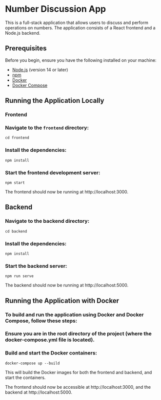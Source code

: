 # Number Discussion App

This is a full-stack application that allows users to discuss and perform operations on numbers. The application consists of a React frontend and a Node.js backend.

## Prerequisites

Before you begin, ensure you have the following installed on your machine:

- [Node.js](https://nodejs.org/) (version 14 or later)
- [npm](https://www.npmjs.com/)
- [Docker](https://www.docker.com/)
- [Docker Compose](https://docs.docker.com/compose/)

## Running the Application Locally

### Frontend

### Navigate to the `frontend` directory:
   ```
   cd frontend
   ```
### Install the dependencies:


```
npm install
```
### Start the frontend development server:

```
npm start
 ```
The frontend should now be running at http://localhost:3000.

## Backend
### Navigate to the backend directory:

```
cd backend
```
### Install the dependencies:

```
npm install
```
### Start the backend server:

```
npm run serve
```
The backend should now be running at http://localhost:5000.

## Running the Application with Docker
### To build and run the application using Docker and Docker Compose, follow these steps:

### Ensure you are in the root directory of the project (where the docker-compose.yml file is located).

### Build and start the Docker containers:

```
docker-compose up --build
```
This will build the Docker images for both the frontend and backend, and start the containers.

The frontend should now be accessible at http://localhost:3000, and the backend at http://localhost:5000.

